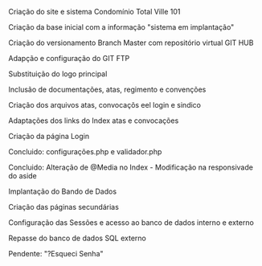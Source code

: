 Criação do site e sistema Condomínio Total Ville 101 

Criação da base inicial com a informação "sistema em implantação"

Criação do versionamento Branch Master com repositório virtual GIT HUB 

Adapção e configuração do GIT FTP 

Substituição do logo principal

Inclusão de documentações, atas, regimento e convenções

Criação dos arquivos atas, convocaçõs eel login e sindico

Adaptações dos links do Index atas e convocações

Criação da página Login 

Concluido: configurações.php e validador.php

Concluido: Alteração de @Media no Index - Modificação na responsivade do aside

Implantação do Bando de Dados 

Criação das páginas secundárias 

Configuração das Sessões e acesso ao banco de dados interno e externo 

Repasse do banco de dados SQL externo 

Pendente: "?Esqueci Senha" 

